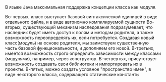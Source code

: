 В языке Java максимальная поддержка концепции класса как модуля. 

Во-первых, класс выступает базовой синтаксической единицей в виде отдельного файла, и в виде автономно компилируемой сущности
Во-вторых, существующий механизм наследования подразумевает, что наследник будет иметь доступ к полям и методам
родителя, а также возможность переопределять их, если потребуется. Создавая новый класс(модуль) на основе родителя, мы 
заимствуем существенную часть базовой функциональности, и дополняем его новой.
В-третьих, имеется возможность строго определить зависимости между классами (модулями), например, через конструктор.
В-четвертых, присутствует возможность создавать свои библиотеки и импортировать их в проекты.
В-пятых, можно создать условное "пространство имен", в виде некоторого класса, содержащего статические константы
